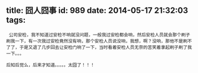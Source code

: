 title: 囧人囧事
id: 989
date: 2014-05-17 21:32:03
tags:
---

     公司安检，我不知道过安检不响就没问题，一般我过安检都会响，然后安检人员就会那个刷子刷我一下，有一次我过安检竟然没有响，那个安检人员说没响，我想，啊？没响，那他不是刷不了了，于是又退了几步回去让安检门响了一下，当时看着安检人员无奈的苦笑着拿起刷子刷了我一下。。。

    后知后觉么，后来才知道。。。。。太囧了！！！